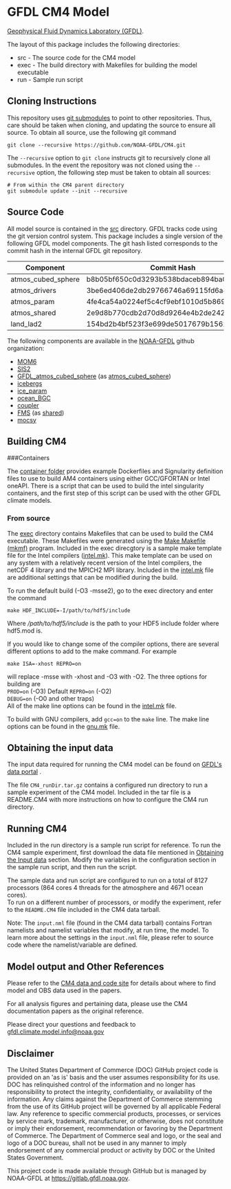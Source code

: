 # GFDL CM4 Model
[Geophysical Fluid Dynamics Laboratory
(GFDL)](https://www.gfdl.noaa.gov).

The layout of this package includes the following directories:

* src - The source code for the CM4 model
* exec - The build directory with Makefiles for building the model executable
* run - Sample run script

## Cloning Instructions

This repository uses [git
submodules](https://git-scm.com/book/en/v2/Git-Tools-Submodules) to
point to other repositories.  Thus, care should be taken when cloning,
and updating the source to ensure all source.  To obtain all source,
use the following git command

```
git clone --recursive https://github.com/NOAA-GFDL/CM4.git
```

The `--recursive` option to `git clone` instructs git to recursively
clone all submodules.  In the event the repository was not cloned
using the `--recursive` option, the following step must be taken to
obtain all sources:

```
# From within the CM4 parent directory
git submodule update --init --recursive
```

## Source Code

All model source is contained in the [src](src) directory.  GFDL
tracks code using the git version control system.  This package
includes a single version of the following GFDL model components.  The
git hash listed corresponds to the commit hash in the internal GFDL
git repository.

Component | Commit Hash
--------- | -----------
atmos_cubed_sphere | b8b05bf650c0d3293b538bdaceb894ba0fd6910b
atmos_drivers | 3be6ed406de2db29766746a69115fd6a47048692
atmos_param | 4fe4ca54a0224ef5c4cf9ebf1010d5b869930a3f
atmos_shared | 2e9d8b770cdb2d70d8d9264e4b2de24213ae21bd
land_lad2 | 154bd2b4bf523f3e699de5017679b156242ec13f 



The following components are available in the
[NOAA-GFDL](https://github.com/NOAA-GFDL) github organization:

* [MOM6](https://github.com/NOAA-GFDL/MOM6)
* [SIS2](https://github.com/NOAA-GFDL/SIS2)
* [GFDL_atmos_cubed_sphere](https://github.com/NOAA-GFDL/GFDL_atmos_cubed_sphere/tree/AM4.0) (as [atmos_cubed_sphere](src/atmos_cubed_sphere))
* [icebergs](https://github.com/NOAA-GFDL/icebergs)
* [ice_param](https://github.com/NOAA-GFDL/ice_param)
* [ocean_BGC](https://github.com/NOAA-GFDL/ocean_BGC)
* [coupler](https://github.com/NOAA-GFDL/FMScoupler)
* [FMS](https://github.com/NOAA-GFDL/FMS) (as [shared](src/shared))
* [mocsy](https://github.com/NOAA-GFDL/mocsy)

## Building CM4

###Containers

The [container folder](container) provides example Dockerfiles and Signularity
definition files to use to build AM4 containers using either GCC/GFORTAN or
Intel oneAPI. There is a script that can be used to build the intel
singularity containers, and the first step of this script can be used with the
other GFDL climate models.

### From source

The [exec](exec) directory contains Makefiles that can be used to
build the CM4 executable.  These Makefiles were generated using the
[Make Makefile (mkmf)](https://github.com/NOAA-GFDL/mkmf) program.
Included in the exec direcgtory is a sample make template file for the
Intel compilers ([intel.mk](exec/templates/intel.mk)).  This make
template can be used on any system with a relatively recent version of
the Intel compilers, the netCDF 4 library and the MPICH2 MPI library.
Included in the [intel.mk](exec/templates/intel.mk) file are
additional settings that can be modified during the build.  


To run the default build (-O3 -msse2), go to the exec directory and
enter the command
```
make HDF_INCLUDE=-I/path/to/hdf5/include
```
Where */path/to/hdf5/include* is the path to your HDF5 include folder where hdf5.mod
is. 

If you would like to change some of the compiler options, there are several different
options to add to the make command.  For example
```
make ISA=-xhost REPRO=on
```
will replace -msse with -xhost and -O3 with -O2.  The three options for 
building are  
`PROD=on` (-O3) Default
`REPRO=on` (-O2)    
`DEBUG=on` (-O0 and other traps)  
All of the make line options can be
found in the [intel.mk](exec/templates/intel.mk) file.

To build with GNU compilers, add `gcc=on` to the `make` line. The make line
options can be found in the [gnu.mk](exec/templates/gnu.mk) file.
## Obtaining the input data

The input data required for running the CM4 model can be found on
[GFDL's data
portal](http://data1.gfdl.noaa.gov/nomads/forms/cm4/) .

The file `CM4_runDir.tar.gz` contains a configured run directory to run a
sample experiment of the CM4 model.  Included in the tar file is a
README.CM4 with more instructions on how to configure the CM4 run
directory.

## Running CM4

Included in the run directory is a sample run script for reference.
To run the CM4 sample experiment, first download the data file
mentioned in [Obtaining the Input data](#obtaining-the-input-data)
section.  Modify the variables in the configuration section in the
sample run script, and then run the script.

The sample data and run script are configured to run on a total of 8127
processors (864 cores 4 threads for the atmosphere and 4671 ocean cores).  
To run on a different number of processors, or modify the
experiment, refer to the `README.CM4` file included in the CM4
data tarball.

Note: The `input.nml` file (found in the CM4 data tarball) contains
Fortran namelists and namelist variables that modify, at run time, the
model.  To learn more about the settings in the `input.nml` file,
please refer to source code where the namelist/variable are defined.


## Model output and Other References

Please refer to the [CM4 data and code
site](http://data1.gfdl.noaa.gov/nomads/forms/cm4/) for details
about where to find model and OBS data used in the papers.

For all analysis figures and pertaining data, please use the CM4
documentation papers as the original reference.

Please direct your questions and feedback to
gfdl.climate.model.info@noaa.gov

## Disclaimer

The United States Department of Commerce (DOC) GitHub project code is
provided on an 'as is' basis and the user assumes responsibility for
its use.  DOC has relinquished control of the information and no
longer has responsibility to protect the integrity, confidentiality,
or availability of the information.  Any claims against the Department
of Commerce stemming from the use of its GitHub project will be
governed by all applicable Federal law.  Any reference to specific
commercial products, processes, or services by service mark,
trademark, manufacturer, or otherwise, does not constitute or imply
their endorsement, recommendation or favoring by the Department of
Commerce.  The Department of Commerce seal and logo, or the seal and
logo of a DOC bureau, shall not be used in any manner to imply
endorsement of any commercial product or activity by DOC or the United
States Government.

This project code is made available through GitHub but is managed by
NOAA-GFDL at https://gitlab.gfdl.noaa.gov.
